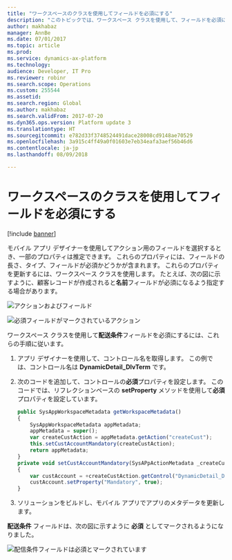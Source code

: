 ```yaml
---
title: "ワークスペースのクラスを使用してフィールドを必須にする"
description: "このトピックでは、ワークスペース クラスを使用して、フィールドを必須にする方法について説明します。"
author: makhabaz
manager: AnnBe
ms.date: 07/01/2017
ms.topic: article
ms.prod: 
ms.service: dynamics-ax-platform
ms.technology: 
audience: Developer, IT Pro
ms.reviewer: robinr
ms.search.scope: Operations
ms.custom: 255544
ms.assetid: 
ms.search.region: Global
ms.author: makhabaz
ms.search.validFrom: 2017-07-20
ms.dyn365.ops.version: Platform update 3
ms.translationtype: HT
ms.sourcegitcommit: e782d33f3748524491dace28008cd9148ae70529
ms.openlocfilehash: 3a915c4ff49a0f01603e7eb34eafa3aef56b46d6
ms.contentlocale: ja-jp
ms.lasthandoff: 08/09/2018

---
```


# <a name="make-fields-mandatory-by-using-workspace-classes"></a>ワークスペースのクラスを使用してフィールドを必須にする

[!include [banner](../../../includes/banner.md)]

モバイル アプリ デザイナーを使用してアクション用のフィールドを選択するとき、一部のプロパティは推定できます。 これらのプロパティには、フィールドの長さ、タイプ、フィールドが必須かどうかが含まれます。 これらのプロパティを更新するには、ワークスペース クラスを使用します。 たとえば、次の図に示すように、顧客レコードが作成されると**名前**フィールドが必須になるよう指定する場合があります。

![アクションおよびフィールド](media/workspace-api/MarkFieldAsMandatoryDesigner.png)

![必須フィールドがマークされているアクション](media/workspace-api/MarkFieldAsMandatoryAction.png)

ワークスペース クラスを使用して**配送条件**フィールドを必須にするには、これらの手順に従います。

1. アプリ デザイナーを使用して、コントロール名を取得します。 この例では、コントロール名は **DynamicDetail_DlvTerm** です。
2. 次のコードを追加して、コントロールの**必須**プロパティを設定します。 このコードでは、リフレクションベースの **setProperty** メソッドを使用して**必須**プロパティを設定しています。

    ```javascript
    public SysAppWorkspaceMetadata getWorkspaceMetadata()
    {
        SysAppWorkspaceMetadata appMetadata;
        appMetadata = super();
        var createCustAction = appMetadata.getAction("createCust");
        this.setCustAccountMandatory(createCustAction);
        return appMetadata;
    }
    private void setCustAccountMandatory(SysAPpActionMetadata _createCustAction)
    {
        var custAccount = +createCustAction.getControl("DynamicDetail_DlvTerm");
        custAccount.setProperty("Mandatory", true);
    }
    ```

3. ソリューションをビルドし、モバイル アプリでアプリのメタデータを更新します。

**配送条件** フィールドは、次の図に示すように **必須** としてマークされるようになりました。

![配信条件フィールドは必須とマークされています](media/workspace-api/MarkFieldAsMandatoryFinal.png)

